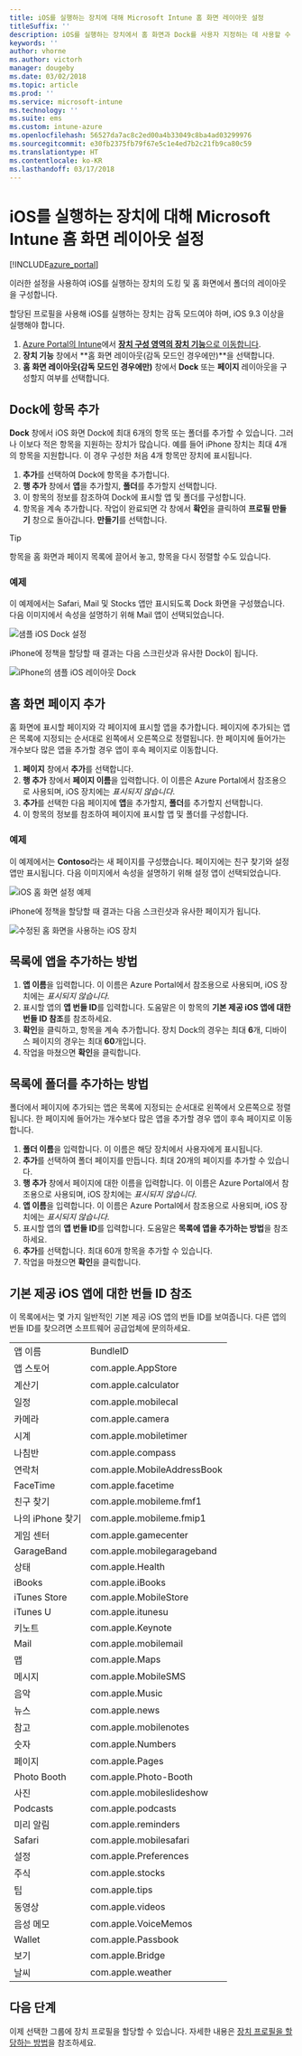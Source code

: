 ```yaml
---
title: iOS를 실행하는 장치에 대해 Microsoft Intune 홈 화면 레이아웃 설정
titleSuffix: ''
description: iOS를 실행하는 장치에서 홈 화면과 Dock를 사용자 지정하는 데 사용할 수 있는 Microsoft Intune의 설정에 대해 알아봅니다.
keywords: ''
author: vhorne
ms.author: victorh
manager: dougeby
ms.date: 03/02/2018
ms.topic: article
ms.prod: ''
ms.service: microsoft-intune
ms.technology: ''
ms.suite: ems
ms.custom: intune-azure
ms.openlocfilehash: 56527da7ac8c2ed00a4b33049c8ba4ad03299976
ms.sourcegitcommit: e30fb2375fb79f67e5c1e4ed7b2c21fb9ca80c59
ms.translationtype: HT
ms.contentlocale: ko-KR
ms.lasthandoff: 03/17/2018
---
```

# <a name="microsoft-intune-home-screen-layout-settings-for-devices-running-ios"></a>iOS를 실행하는 장치에 대해 Microsoft Intune 홈 화면 레이아웃 설정

[!INCLUDE[azure_portal](./includes/azure_portal.md)]

이러한 설정을 사용하여 iOS를 실행하는 장치의 도킹 및 홈 화면에서 폴더의 레이아웃을 구성합니다.

할당된 프로필을 사용해 iOS를 실행하는 장치는 감독 모드여야 하며, iOS 9.3 이상을 실행해야 합니다.

1. [Azure Portal의 Intune](https://portal.azure.com)에서 [**장치 구성 영역의 장치 기능**으로 이동합니다](device-features-configure.md).
2. **장치 기능** 창에서 **홈 화면 레이아웃(감독 모드인 경우에만)**을 선택합니다.
3. **홈 화면 레이아웃(감독 모드인 경우에만)** 창에서 **Dock** 또는 **페이지** 레이아웃을 구성할지 여부를 선택합니다.

## <a name="add-items-to-the-dock"></a>Dock에 항목 추가

**Dock** 창에서 iOS 화면 Dock에 최대 6개의 항목 또는 폴더를 추가할 수 있습니다. 그러나 이보다 적은 항목을 지원하는 장치가 많습니다. 예를 들어 iPhone 장치는 최대 4개의 항목을 지원합니다. 이 경우 구성한 처음 4개 항목만 장치에 표시됩니다.

1. **추가**를 선택하여 Dock에 항목을 추가합니다.
2. **행 추가** 창에서 **앱**을 추가할지, **폴더**를 추가할지 선택합니다.
3. 이 항목의 정보를 참조하여 Dock에 표시할 앱 및 폴더를 구성합니다.
4. 항목을 계속 추가합니다. 작업이 완료되면 각 창에서 **확인**을 클릭하여 **프로필 만들기** 창으로 돌아갑니다. **만들기**를 선택합니다.

>[!TIP]
> 항목을 홈 화면과 페이지 목록에 끌어서 놓고, 항목을 다시 정렬할 수도 있습니다.

### <a name="example"></a>예제

이 예제에서는 Safari, Mail 및 Stocks 앱만 표시되도록 Dock 화면을 구성했습니다. 다음 이미지에서 속성을 설명하기 위해 Mail 앱이 선택되었습니다.

![샘플 iOS Dock 설정](./media/FfFiUcP.png)

iPhone에 정책을 할당할 때 결과는 다음 스크린샷과 유사한 Dock이 됩니다.

![iPhone의 샘플 iOS 레이아웃 Dock](./media/bAgCe8F.png)

## <a name="add-home-screen-pages"></a>홈 화면 페이지 추가

홈 화면에 표시할 페이지와 각 페이지에 표시할 앱을 추가합니다. 페이지에 추가되는 앱은 목록에 지정되는 순서대로 왼쪽에서 오른쪽으로 정렬됩니다. 한 페이지에 들어가는 개수보다 많은 앱을 추가할 경우 앱이 후속 페이지로 이동합니다.

1. **페이지** 창에서 **추가**를 선택합니다.
2. **행 추가** 창에서 **페이지 이름**을 입력합니다. 이 이름은 Azure Portal에서 참조용으로 사용되며, iOS 장치에는 *표시되지 않습니다*.
3. **추가**를 선택한 다음 페이지에 **앱**을 추가할지, **폴더**를 추가할지 선택합니다.
4. 이 항목의 정보를 참조하여 페이지에 표시할 앱 및 폴더를 구성합니다.

### <a name="example"></a>예제

이 예제에서는 **Contoso**라는 새 페이지를 구성했습니다. 페이지에는 친구 찾기와 설정 앱만 표시됩니다. 다음 이미지에서 속성을 설명하기 위해 설정 앱이 선택되었습니다.

![iOS 홈 화면 설정 예제](./media/Jc2OxyX.png)

iPhone에 정책을 할당할 때 결과는 다음 스크린샷과 유사한 페이지가 됩니다.

![수정된 홈 화면을 사용하는 iOS 장치](./media/Bd37PHa.png)

## <a name="how-to-add-an-app-to-the-list"></a>목록에 앱을 추가하는 방법

1. **앱 이름**을 입력합니다. 이 이름은 Azure Portal에서 참조용으로 사용되며, iOS 장치에는 *표시되지 않습니다*.
2. 표시할 앱의 **앱 번들 ID**를 입력합니다. 도움말은 이 항목의 **기본 제공 iOS 앱에 대한 번들 ID 참조**를 참조하세요.
3. **확인**을 클릭하고, 항목을 계속 추가합니다. 장치 Dock의 경우는 최대 **6**개, 디바이스 페이지의 경우는 최대 **60**개입니다.
4. 작업을 마쳤으면 **확인**을 클릭합니다.

## <a name="how-to-add-a-folder-to-the-list"></a>목록에 폴더를 추가하는 방법

폴더에서 페이지에 추가되는 앱은 목록에 지정되는 순서대로 왼쪽에서 오른쪽으로 정렬됩니다. 한 페이지에 들어가는 개수보다 많은 앱을 추가할 경우 앱이 후속 페이지로 이동합니다.

1. **폴더 이름**을 입력합니다. 이 이름은 해당 장치에서 사용자에게 표시됩니다.
2. **추가**를 선택하여 폴더 페이지를 만듭니다. 최대 20개의 페이지를 추가할 수 있습니다.
3. **행 추가** 창에서 페이지에 대한 이름을 입력합니다. 이 이름은 Azure Portal에서 참조용으로 사용되며, iOS 장치에는 *표시되지 않습니다*.
3. **앱 이름**을 입력합니다. 이 이름은 Azure Portal에서 참조용으로 사용되며, iOS 장치에는 *표시되지 않습니다*.
2. 표시할 앱의 **앱 번들 ID**를 입력합니다. 도움말은 **목록에 앱을 추가하는 방법**을 참조하세요.
3. **추가**를 선택합니다. 최대 60개 항목을 추가할 수 있습니다.
4. 작업을 마쳤으면 **확인**을 클릭합니다.


## <a name="bundle-id-reference-for-built-in-ios-apps"></a>기본 제공 iOS 앱에 대한 번들 ID 참조

이 목록에서는 몇 가지 일반적인 기본 제공 iOS 앱의 번들 ID를 보여줍니다. 다른 앱의 번들 ID를 찾으려면 소프트웨어 공급업체에 문의하세요.

|||
|-|-|
|앱 이름|BundleID|
|앱 스토어|com.apple.AppStore|
|계산기|com.apple.calculator|
|일정|com.apple.mobilecal|
|카메라|com.apple.camera|
|시계|com.apple.mobiletimer|
|나침반|com.apple.compass|
|연락처|com.apple.MobileAddressBook|
|FaceTime|com.apple.facetime|
|친구 찾기|com.apple.mobileme.fmf1|
|나의 iPhone 찾기|com.apple.mobileme.fmip1|
|게임 센터|com.apple.gamecenter|
|GarageBand|com.apple.mobilegarageband|
|상태|com.apple.Health|
|iBooks|com.apple.iBooks|
|iTunes Store|com.apple.MobileStore|
|iTunes U|com.apple.itunesu|
|키노트|com.apple.Keynote|
|Mail|com.apple.mobilemail|
|맵|com.apple.Maps|
|메시지|com.apple.MobileSMS|
|음악|com.apple.Music|
|뉴스|com.apple.news|
|참고|com.apple.mobilenotes|
|숫자|com.apple.Numbers|
|페이지|com.apple.Pages|
|Photo Booth|com.apple.Photo-Booth|
|사진|com.apple.mobileslideshow|
|Podcasts|com.apple.podcasts|
|미리 알림|com.apple.reminders|
|Safari|com.apple.mobilesafari|
|설정|com.apple.Preferences|
|주식|com.apple.stocks|
|팁|com.apple.tips|
|동영상|com.apple.videos|
|음성 메모|com.apple.VoiceMemos|
|Wallet|com.apple.Passbook|
|보기|com.apple.Bridge|
|날씨|com.apple.weather|


## <a name="next-steps"></a>다음 단계

이제 선택한 그룹에 장치 프로필을 할당할 수 있습니다. 자세한 내용은 [장치 프로필을 할당하는 방법](device-profile-assign.md)을 참조하세요.
